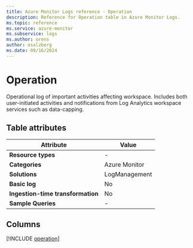 ```yaml
---
title: Azure Monitor Logs reference - Operation
description: Reference for Operation table in Azure Monitor Logs.
ms.topic: reference
ms.service: azure-monitor
ms.subservice: logs
ms.author: orens
author: osalzberg
ms.date: 09/16/2024
---
```


# Operation

Operational log of important activities affecting workspace. Includes both user-initiated activities and notifications from Log Analytics workspace services such as data-capping.


## Table attributes

|Attribute|Value|
|---|---|
|**Resource types**|-|
|**Categories**|Azure Monitor|
|**Solutions**| LogManagement|
|**Basic log**|No|
|**Ingestion-time transformation**|No|
|**Sample Queries**|-|



## Columns
  
[!INCLUDE [operation](~/reusable-content/ce-skilling/azure/includes/azure-monitor/reference/tables/operation-include.md)]
